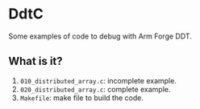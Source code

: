 # DdtC

Some examples of code to debug with Arm Forge DDT.

## What is it?
1. `010_distributed_array.c`: incomplete example.
1. `020_distributed_array.c`: complete example.
1. `Makefile`: make file to build the code.
